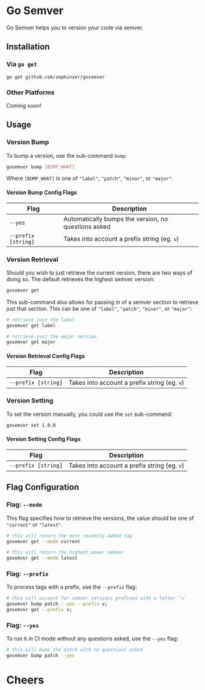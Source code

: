 # Go Semver
Go Semver helps you to version your code via semver.

## Installation

### Via `go get`
`go get github.com/zephinzer/gosemver`

### Other Platforms
Coming soon!

## Usage

### Version Bump
To bump a version, use the sub-command `bump`:

```sh
gosemver bump [BUMP_WHAT]
```

Where `[BUMP_WHAT]` is one of `"label"`, `"patch"`, `"minor"`, or `"major"`.

#### Version Bump Config Flags

| Flag | Description |
| --- | --- |
| `--yes` | Automatically bumps the version, no questions asked |
| `--prefix [string]` | Takes into account a prefix string (eg. `v`) |

### Version Retrieval
Should you wish to just retrieve the current version, there are two ways of doing so. The default retrieves the highest semver version:

```sh
gosemver get
```

This sub-command also allows for passing in of a semver section to retrieve just that section. This can be one of `"label"`, `"patch"`, `"minor"`, or `"major"`:

```sh
# retrieve just the label
gosemver get label

# retrieve just the major version
gosemver get major
```

#### Version Retrieval Config Flags

| Flag | Description |
| --- | --- |
| `--prefix [string]` | Takes into account a prefix string (eg. `v`) |

### Version Setting
To set the version manually, you could use the `set` sub-command:

```sh
gosemver set 1.0.0
```

#### Version Setting Config Flags

| Flag | Description |
| --- | --- |
| `--prefix [string]` | Takes into account a prefix string (eg. `v`) |

## Flag Configuration

### Flag: `--mode`
This flag specifies how to retrieve the versions, the value should be one of `"current"` or `"latest"`.

```sh
# this will return the most recently added tag
gosemver get --mode current

# this will return the highest power semver
gosemver get --mode latest
```

### Flag: `--prefix`
To process tags with a prefix, use the `--prefix` flag:

```sh
# this will account for semver versions prefixed with a letter 'v'
gosemver bump patch --yes --prefix v;
gosemver get --prefix v;
```

### Flag: `--yes`
To run it in CI mode without any questions asked, use the `--yes` flag:

```sh
# this will bump the patch with no questions asked
gosemver bump patch --yes
```

# Cheers
